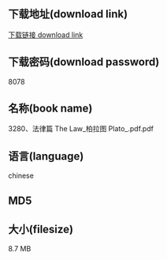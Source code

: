 ## 下载地址(download link)
[下载链接 download link](https://tutu365.netlify.app/?s=3280%E3%80%81%E6%B3%95%E5%BE%8B%E7%AF%87+The+Law_%E6%9F%8F%E6%8B%89%E5%9B%BE+Plato_.pdf)

## 下载密码(download password)
8078

## 名称(book name)
3280、法律篇 The Law_柏拉图 Plato_.pdf.pdf

## 语言(language)
chinese

## MD5


## 大小(filesize)
8.7 MB

